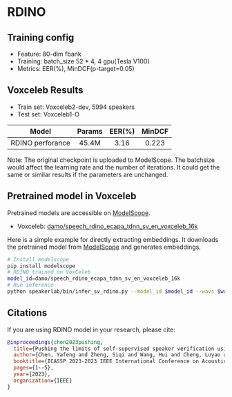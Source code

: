 # RDINO

## Training config
- Feature: 80-dim fbank
- Training: batch_size 52 * 4, 4 gpu(Tesla V100)
- Metrics: EER(%), MinDCF(p-target=0.05)

## Voxceleb Results
- Train set: Voxceleb2-dev, 5994 speakers
- Test set: Voxceleb1-O

| Model | Params | EER(%) | MinDCF |
|:-----:|:------:|:------:|:------:|
| RDINO perforance | 45.4M | 3.16  |  0.223 |

Note: The original checkpoint is uploaded to ModelScope. The batchsize would affect the learning rate and the number of iterations. It could get the same or similar results if the parameters are unchanged.

## Pretrained model in Voxceleb
Pretrained models are accessible on [ModelScope](https://www.modelscope.cn/models).

- Voxceleb: [damo/speech_rdino_ecapa_tdnn_sv_en_voxceleb_16k](https://www.modelscope.cn/models/damo/speech_rdino_ecapa_tdnn_sv_en_voxceleb_16k/summary)

Here is a simple example for directly extracting embeddings. It downloads the pretrained model from [ModelScope](https://www.modelscope.cn/models) and generates embeddings.
``` sh
# Install modelscope
pip install modelscope
# RDINO trained on VoxCeleb
model_id=damo/speech_rdino_ecapa_tdnn_sv_en_voxceleb_16k
# Run inference
python speakerlab/bin/infer_sv_rdino.py --model_id $model_id --wavs $wav_path
```

## Citations
If you are using RDINO model in your research, please cite: 
```BibTeX
@inproceedings{chen2023pushing,
  title={Pushing the limits of self-supervised speaker verification using regularized distillation framework},
  author={Chen, Yafeng and Zheng, Siqi and Wang, Hui and Cheng, Luyao and Chen, Qian},
  booktitle={ICASSP 2023-2023 IEEE International Conference on Acoustics, Speech and Signal Processing (ICASSP)},
  pages={1--5},
  year={2023},
  organization={IEEE}
}
